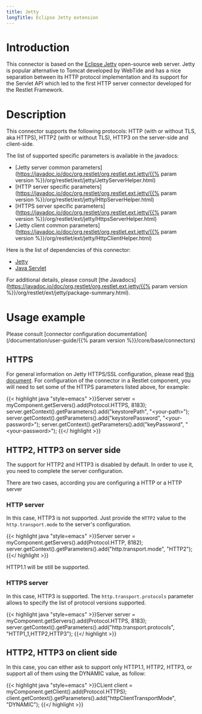 ```yaml
---
title: Jetty
longTitle: Eclipse Jetty extension
---
```

# Introduction

This connector is based on the [Eclipse Jetty](http://www.eclipse.org/jetty/)
open-source web server. Jetty is popular alternative to Tomcat developed
by WebTide and has a nice separation between its HTTP
protocol implementation and its support for the Servlet API which led to
the first HTTP server connector developed for the Restlet Framework.

# Description

This connector supports the following protocols: HTTP (with or without TLS, aka HTTPS), HTTP2 (with or without TLS), HTTP3 on the server-side and client-side.

The list of supported specific parameters is available in the javadocs:

-   [Jetty server common parameters](https://javadoc.io/doc/org.restlet/org.restlet.ext.jetty/{{% param version %}}/org/restlet/ext/jetty/JettyServerHelper.html)
-   [HTTP server specific parameters](https://javadoc.io/doc/org.restlet/org.restlet.ext.jetty/{{% param version %}}/org/restlet/ext/jetty/HttpServerHelper.html)
-   [HTTPS server specific parameters](https://javadoc.io/doc/org.restlet/org.restlet.ext.jetty/{{% param version %}}/org/restlet/ext/jetty/HttpsServerHelper.html)
-   [Jetty client common parameters](https://javadoc.io/doc/org.restlet/org.restlet.ext.jetty/{{% param version %}}/org/restlet/ext/jetty/HttpClientHelper.html)

Here is the list of dependencies of this connector:

-   [Jetty](http://www.eclipse.org/jetty/)
-   [Java Servlet](http://www.oracle.com/technetwork/java/javaee/servlet/index.html)

For additional details, please consult [the
Javadocs](https://javadoc.io/doc/org.restlet/org.restlet.ext.jetty/{{% param version %}}/org/restlet/ext/jetty/package-summary.html).

# Usage example

Please consult [connector configuration documentation](/documentation/user-guide/{{% param version %}}/core/base/connectors)

## HTTPS

For general information on Jetty HTTPS/SSL configuration, please read
[this document](http://wiki.eclipse.org/Jetty/Howto/Configure_SSL).
For configuration of the connector in a Restlet component, you will need
to set some of the HTTPS parameters listed above, for example:

{{< highlight java "style=emacs" >}}Server server = myComponent.getServers().add(Protocol.HTTPS, 8183);
server.getContext().getParameters().add("keystorePath", "&lt;your-path&gt;");
server.getContext().getParameters().add("keystorePassword", "&lt;your-password&gt;");
server.getContext().getParameters().add("keyPassword", "&lt;your-password&gt;");
{{</ highlight >}}

## HTTP2, HTTP3 on server side

The support for HTTP2 and HTTP3 is disabled by default. In order to use it, you need to complete the server configuration.

There are two cases, according you are configuring a HTTP or a HTTP server

### HTTP server

In this case, HTTP3 is not supported. Just provide the `HTTP2` value to the `http.transport.mode` to the server's configuration.

{{< highlight java "style=emacs" >}}Server server = myComponent.getServers().add(Protocol.HTTP, 8182);
server.getContext().getParameters().add("http.transport.mode", "HTTP2");
{{</ highlight >}}


HTTP1.1 will be still be supported.

### HTTPS server

In this case, HTTP3 is supported. The `http.transport.protocols` parameter allows to specify the list of protocol versions supported.

{{< highlight java "style=emacs" >}}Server server = myComponent.getServers().add(Protocol.HTTPS, 8183);
server.getContext().getParameters().add("http.transport.protocols", "HTTP1_1,HTTP2,HTTP3");
{{</ highlight >}}

## HTTP2, HTTP3 on client side

In this case, you can either ask to support only HTTP1.1, HTTP2, HTTP3, or support all of them using the DYNAMIC value, as follow:

{{< highlight java "style=emacs" >}}CLient client = myComponent.getClient().add(Protocol.HTTPS);
client.getContext().getParameters().add("httpClientTransportMode", "DYNAMIC");
{{</ highlight >}}
